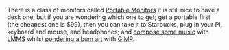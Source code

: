 There is a class of monitors called [Portable Monitors][1] it is still nice
to have a desk one, but if you are wondering which one to get; get a
portable first (the cheapest one is $99), then you can take it to
Starbucks, plug in your PI, keyboard and mouse, and headphones; and
[compose some music][2] with [LMMS][3] whilst [pondering album art][4] with
[GIMP][5].

[1]: https://www.amazon.com/s/ref=nb_sb_noss?url=search-alias%3Daps&field-keywords=+Portable+Monitors
[2]: https://www.youtube.com/watch?v=3qfa9hGJzoY
[3]: https://lmms.io/
[4]: https://www.youtube.com/watch?v=4mgrY-U9_8E
[5]: https://www.gimp.org/